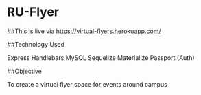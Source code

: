 # RU-Flyer

##This is live via https://virtual-flyers.herokuapp.com/

##Technology Used

Express
Handlebars
MySQL
Sequelize
Materialize
Passport (Auth)

##Objective

To create a virtual flyer space for events around campus
